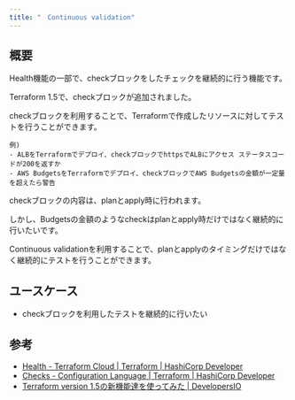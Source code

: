 ```yaml
---
title: "　Continuous validation"
---
```



## 概要

Health機能の一部で、checkブロックをしたチェックを継続的に行う機能です。

Terraform 1.5で、checkブロックが追加されました。

checkブロックを利用することで、Terraformで作成したリソースに対してテストを行うことができます。

```text
例)
- ALBをTerraformでデプロイ、checkブロックでhttpsでALBにアクセス ステータスコードが200を返すか
- AWS BudgetsをTerraformでデプロイ、checkブロックでAWS Budgetsの金額が一定量を超えたら警告
```

checkブロックの内容は、planとapply時に行われます。

しかし、Budgetsの金額のようなcheckはplanとapply時だけではなく継続的に行いたいです。

Continuous validationを利用することで、planとapplyのタイミングだけではなく継続的にテストを行うことができます。

## ユースケース

- checkブロックを利用したテストを継続的に行いたい

## 参考

- [Health \- Terraform Cloud \| Terraform \| HashiCorp Developer](https://developer.hashicorp.com/terraform/cloud-docs/workspaces/health?_gl=1*rszby1*_ga*Mzg1NTY4ODI4LjE2NTQxNTU5NjI.*_ga_P7S46ZYEKW*MTY2NzA5NDYxNy4yMC4xLjE2NjcwOTUwNTYuMC4wLjA.)
- [Checks \- Configuration Language \| Terraform \| HashiCorp Developer](https://developer.hashicorp.com/terraform/language/checks?product_intent=terraform)
- [Terraform version 1\.5の新機能達を使ってみた \| DevelopersIO](https://dev.classmethod.jp/articles/terraform-version-1-5/)